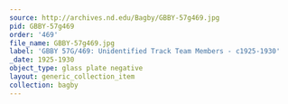```yaml
---
source: http://archives.nd.edu/Bagby/GBBY-57g469.jpg
pid: GBBY-57g469
order: '469'
file_name: GBBY-57g469.jpg
label: 'GBBY 57G/469: Unidentified Track Team Members - c1925-1930'
_date: 1925-1930
object_type: glass plate negative
layout: generic_collection_item
collection: bagby
---
```

